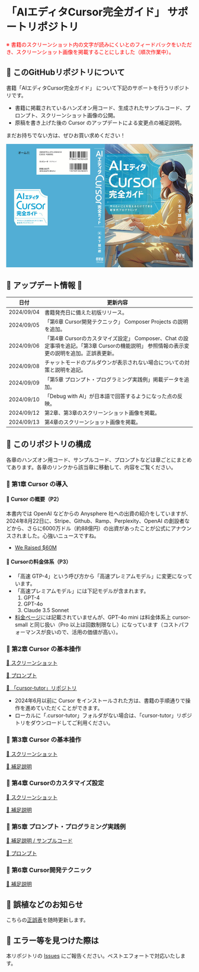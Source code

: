 # 「AIエディタCursor完全ガイド」 サポートリポジトリ

<span style="color: red; ">※ 書籍のスクリーンショット内の文字が読みにくいとのフィードバックをいただき、スクリーンショット画像を掲載することにしました（順次作業中）。
</span>

## 📕 このGitHubリポジトリについて

書籍「AIエディタCursor完全ガイド」 について下記のサポートを行うリポジトリです。

- 書籍に掲載されているハンズオン用コード、生成されたサンプルコード、プロンプト、スクリーンショット画像の公開。
- 原稿を書き上げた後の Cursor のアップデートによる変更点の補足説明。

まだお持ちでない方は、ぜひお買い求めください！

[![AIエディタCursor完全ガイド](images/cover_cursor_boook.jpg)](https://amzn.to/4c2tjdt)

## 🌟 アップデート情報 🌟

| 日付 | 更新内容 |
|---|---|
| 2024/09/04 | 書籍発売日に備えた初版リリース。 |
| 2024/09/05 | 「第6章 Cursor開発テクニック」 Composer Projects の説明を追加。 |
| 2024/09/06 | 「第4章 Cursorのカスタマイズ設定」 Composer、Chat の設定事項を追記。「第3章 Cursorの機能説明」 参照情報の表示変更の説明を追加。正誤表更新。 |
| 2024/09/08 | チャットモードのプルダウンが表示されない場合についての対策と説明を追記。 |
| 2024/09/09 | 「第5章 プロンプト・プログラミング実践例」掲載データを追加。 |
| 2024/09/10 | 「Debug with AI」が日本語で回答するようになった点の反映。 |
| 2024/09/12 |  第2章、第3章のスクリーンショット画像を掲載。|
| 2024/09/13 |  第4章のスクリーンショット画像を掲載。|

## 📕 このリポジトリの構成

各章のハンズオン用コード、サンプルコード、プロンプトなどは章ごとにまとめてあります。各章のリンクから該当章に移動して、内容をご覧ください。

### 📘 第1章 Cursor の導入

#### 📗 Cursor の概要（P2）

本書内では OpenAI などからの Anysphere 社への出資の紹介をしていますが、2024年8月22日に、Stripe、Github、Ramp、Perplexity、OpenAI の創設者などから、さらに6000万ドル（約88億円）の出資があったことが公式にアナウンスされました。心強いニュースですね。
- [We Raised $60M](https://www.cursor.com/blog/series-a)

#### 📗 Cursorの料金体系（P3）

- 「高速 GTP-4」という呼び方から「高速プレミアムモデル」に変更になっています。
- 「高速プレミアムモデル」には下記モデルが含まれます。
    1. GPT-4
    2. GPT-4o
    3. Claude 3.5 Sonnet
- [料金ページ](https://www.cursor.com/pricing)には記載されていませんが、GPT-4o mini は料金体系上 cursor-small と同じ扱い（Pro 以上は回数制限なし）になっています（コストパフォーマンスが良いので、活用の価値が高い）。

### 📘 第2章 Cursor の基本操作

[🔗 スクリーンショット](chapter2/SCREENSHOT.md)

[🔗 プロンプト](chapter2/PROMPT.md)

[🔗 「cursor-tutor」リポジトリ](https://github.com/kinopeee/cursor-tutor/)

- 2024年6月以前に Cursor をインストールされた方は、書籍の手順通りで操作を進めていただくことができます。
- ローカルに「.cursor-tutor」フォルダがない場合は、「cursor-tutor」リポジトリをダウンロードしてご利用ください。

### 📘 第3章 Cursor の基本操作

[🔗 スクリーンショット](chapter3/SCREENSHOT.md)

[🔗 補足説明](chapter3/README.md)

### 📘 第4章 Cursorのカスタマイズ設定

[🔗 スクリーンショット](chapter4/SCREENSHOT.md)

[🔗 補足説明](chapter4/README.md)

### 📘 第5章 プロンプト・プログラミング実践例

[🔗 補足説明 / サンプルコード](chapter5/README.md)

[🔗 プロンプト](chapter5/PROMPT.md)

### 📘 第6章 Cursor開発テクニック

[🔗 補足説明](chapter6/README.md)

## 📕 誤植などのお知らせ

こちらの[正誤表](errata.md)を随時更新します。

## 📕 エラー等を見つけた際は

本リポジトリの [Issues](https://github.com/kinopeee/cursor-perfect-guide/issues) にご報告ください。ベストエフォートで対応いたします。
